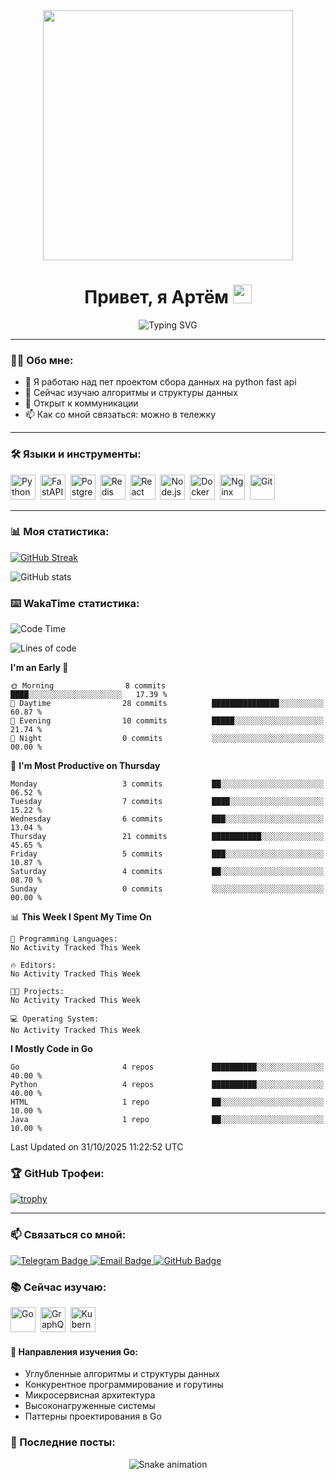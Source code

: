 <div id="header" align="center">
  <img src="https://media.giphy.com/media/QDjpIL6oNCVZ4qzGs7/giphy.gif" width="400"/>

  <h1>
    Привет, я Артём
    <img src="https://media.giphy.com/media/w1OBpBd7kJqHrJnJ13/giphy.gif" width="30px"/>
  </h1>
  
  <img src="https://komarev.com/ghpvc/?username=udkx&style=flat-square&color=blue" alt=""/>
</div>

<div align="center">
  <img src="https://readme-typing-svg.herokuapp.com?font=Fira+Code&pause=1000&color=7A95C9&center=true&vCenter=true&width=435&lines=Backend+Developer;Учу+Гошку;Always+learning+new+things" alt="Typing SVG" />
</div>

---

### 👨‍💻 Обо мне:
- 🔭 Я работаю над пет проектом сбора данных на python fast api
- 🌱 Сейчас изучаю алгоритмы и структуры данных
- 💬 Открыт к коммуникации
- 📫 Как со мной связаться: можно в тележку

---

### 🛠 Языки и инструменты:

<div>
  <img src="https://cdn.jsdelivr.net/gh/devicons/devicon/icons/python/python-original.svg" title="Python" alt="Python" width="40" height="40"/>&nbsp;
  <img src="https://cdn.jsdelivr.net/gh/devicons/devicon/icons/fastapi/fastapi-plain.svg" title="FastAPI" alt="FastAPI" width="40" height="40"/>&nbsp;
  <img src="https://cdn.jsdelivr.net/gh/devicons/devicon/icons/postgresql/postgresql-original-wordmark.svg" title="PostgreSQL" alt="PostgreSQL" width="40" height="40"/>&nbsp;
  <img src="https://cdn.jsdelivr.net/gh/devicons/devicon/icons/redis/redis-original-wordmark.svg" title="Redis" alt="Redis" width="40" height="40"/>&nbsp;
  <img src="https://cdn.jsdelivr.net/gh/devicons/devicon/icons/react/react-original-wordmark.svg" title="React" alt="React" width="40" height="40"/>&nbsp;
  <img src="https://cdn.jsdelivr.net/gh/devicons/devicon/icons/nodejs/nodejs-original-wordmark.svg" title="Node.js" alt="Node.js" width="40" height="40"/>&nbsp;
  <img src="https://cdn.jsdelivr.net/gh/devicons/devicon/icons/docker/docker-original-wordmark.svg" title="Docker" alt="Docker" width="40" height="40"/>&nbsp;
  <img src="https://cdn.jsdelivr.net/gh/devicons/devicon/icons/nginx/nginx-original.svg" title="Nginx" alt="Nginx" width="40" height="40"/>&nbsp;
  <img src="https://cdn.jsdelivr.net/gh/devicons/devicon/icons/git/git-original-wordmark.svg" title="Git" alt="Git" width="40" height="40"/>
</div>

---

### 📊 Моя статистика:

[![GitHub Streak](http://github-readme-streak-stats.herokuapp.com?user=udkx&theme=github-dark-blue&hide_border=true)](https://git.io/streak-stats)

![GitHub stats](https://github-readme-stats.vercel.app/api?username=udkx&show_icons=true&theme=github_dark&hide_border=true)

### ⌨️ WakaTime статистика:

<!--START_SECTION:waka-->
![Code Time](http://img.shields.io/badge/Code%20Time-1%20hr%2044%20mins-blue)

![Lines of code](https://img.shields.io/badge/From%20Hello%20World%20I%27ve%20Written-1.3%20thousand%20lines%20of%20code-blue)

**I'm an Early 🐤** 

```text
🌞 Morning                8 commits           ████░░░░░░░░░░░░░░░░░░░░░   17.39 % 
🌆 Daytime                28 commits          ███████████████░░░░░░░░░░   60.87 % 
🌃 Evening                10 commits          █████░░░░░░░░░░░░░░░░░░░░   21.74 % 
🌙 Night                  0 commits           ░░░░░░░░░░░░░░░░░░░░░░░░░   00.00 % 
```
📅 **I'm Most Productive on Thursday** 

```text
Monday                   3 commits           ██░░░░░░░░░░░░░░░░░░░░░░░   06.52 % 
Tuesday                  7 commits           ████░░░░░░░░░░░░░░░░░░░░░   15.22 % 
Wednesday                6 commits           ███░░░░░░░░░░░░░░░░░░░░░░   13.04 % 
Thursday                 21 commits          ███████████░░░░░░░░░░░░░░   45.65 % 
Friday                   5 commits           ███░░░░░░░░░░░░░░░░░░░░░░   10.87 % 
Saturday                 4 commits           ██░░░░░░░░░░░░░░░░░░░░░░░   08.70 % 
Sunday                   0 commits           ░░░░░░░░░░░░░░░░░░░░░░░░░   00.00 % 
```


📊 **This Week I Spent My Time On** 

```text
💬 Programming Languages: 
No Activity Tracked This Week

🔥 Editors: 
No Activity Tracked This Week

🐱‍💻 Projects: 
No Activity Tracked This Week

💻 Operating System: 
No Activity Tracked This Week
```

**I Mostly Code in Go** 

```text
Go                       4 repos             ██████████░░░░░░░░░░░░░░░   40.00 % 
Python                   4 repos             ██████████░░░░░░░░░░░░░░░   40.00 % 
HTML                     1 repo              ██░░░░░░░░░░░░░░░░░░░░░░░   10.00 % 
Java                     1 repo              ██░░░░░░░░░░░░░░░░░░░░░░░   10.00 % 
```




 Last Updated on 31/10/2025 11:22:52 UTC
<!--END_SECTION:waka-->

### 🏆 GitHub Трофеи:
[![trophy](https://github-profile-trophy.vercel.app/?username=udkx&theme=onestar&no-frame=true&column=7)](https://github.com/ryo-ma/github-profile-trophy)

---

### 📫 Связаться со мной:
<div id="badges">
  <a href="https://t.me/udkx">
    <img src="https://img.shields.io/badge/Telegram-blue?style=for-the-badge&logo=telegram&logoColor=white" alt="Telegram Badge"/>
  </a>
  <a href="mailto:udkx@outlook.com">
    <img src="https://img.shields.io/badge/Email-red?style=for-the-badge&logo=gmail&logoColor=white" alt="Email Badge"/>
  </a>
  <a href="https://github.com/udkx">
    <img src="https://img.shields.io/badge/GitHub-black?style=for-the-badge&logo=github&logoColor=white" alt="GitHub Badge"/>
  </a>
</div>

### 📚 Сейчас изучаю:

<div>
  <img src="https://cdn.jsdelivr.net/gh/devicons/devicon/icons/go/go-original-wordmark.svg" title="Go" alt="Go" width="40" height="40"/>&nbsp;
  <img src="https://cdn.jsdelivr.net/gh/devicons/devicon/icons/graphql/graphql-plain-wordmark.svg" title="GraphQL" alt="GraphQL" width="40" height="40"/>&nbsp;
  <img src="https://cdn.jsdelivr.net/gh/devicons/devicon/icons/kubernetes/kubernetes-plain-wordmark.svg" title="Kubernetes" alt="Kubernetes" width="40" height="40"/>
</div>

#### 🎯 Направления изучения Go:
- Углубленные алгоритмы и структуры данных
- Конкурентное программирование и горутины
- Микросервисная архитектура
- Высоконагруженные системы
- Паттерны проектирования в Go

### 📝 Последние посты:
<!-- BLOG-POST-LIST:START -->
<!-- BLOG-POST-LIST:END -->

<div align="center">
  <img src="https://raw.githubusercontent.com/udkx/udkx/output/github-contribution-grid-snake.svg" alt="Snake animation" />
</div>
